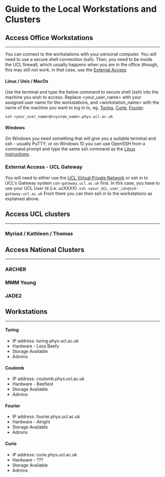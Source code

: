 # Guide to the Local Workstations and Clusters

## Access Office Workstations
___
You can connect to the workstations with your personal computer. You will need to use a secure shell connection (ssh). Then, you need to be inside the UCL firewall, which usually happens when you are in the office (though, this may still not work, in that case, use the [External Access](#external-access---ucl-gateway)

#### Linux / Unix / MacOs
Use the terminal and type the below command to secure shell (ssh) into the machine you wish to access. Replace <your_user_name> with your assigned user name for the workstations, and <workstation_name> with the name of the machine you want to log in to, eg. [Turing](#turing), [Curie](#curie), [Fourier](#fourier).

``` ssh <your_user_name>@<system_name>.phys.ucl.ac.uk ```

#### Windows
On Windows you need something that will give you a suitable terminal and ssh - usually PuTTY, or on Windows 10 you can use OpenSSH from a command prompt and type the same ssh command as the [Linux instructions](#linux--unix--macos).

### External Access - UCL Gateway
You will need to either use the [UCL Virtual Private Network](https://www.ucl.ac.uk/isd/services/get-connected/ucl-virtual-private-network-vpn/) or ssh in to UCL's Gateway system ```ssh-gateway.ucl.ac.uk``` first. In this case, you have to use your UCL User Id (i.e. ucXXXX). 
``` ssh <your_UCL_user_id>@ssh-gateway.ucl.ac.uk ```
From there you can then ssh in to the workstations as explained above.

## Access UCL clusters
___
### Myriad / Kathleen / Thomas
## Access National Clusters
___
### ARCHER
### MMM Young
### JADE2
## Workstations
___
#### Turing
- IP address: turing.phys.ucl.ac.uk
- Hardware - Less Beefy
- Storage Available
- Admins
#### Coulomb
- IP address: coulomb.phys.ucl.ac.uk
- Hardware - Beefiest
- Storage Available
- Admins
#### Fourier
- IP address: fourier.phys.ucl.ac.uk
- Hardware - Alright
- Storage Available
- Admins
#### Curie
- IP address: curie.phys.ucl.ac.uk
- Hardware - ???
- Storage Available
- Admins
